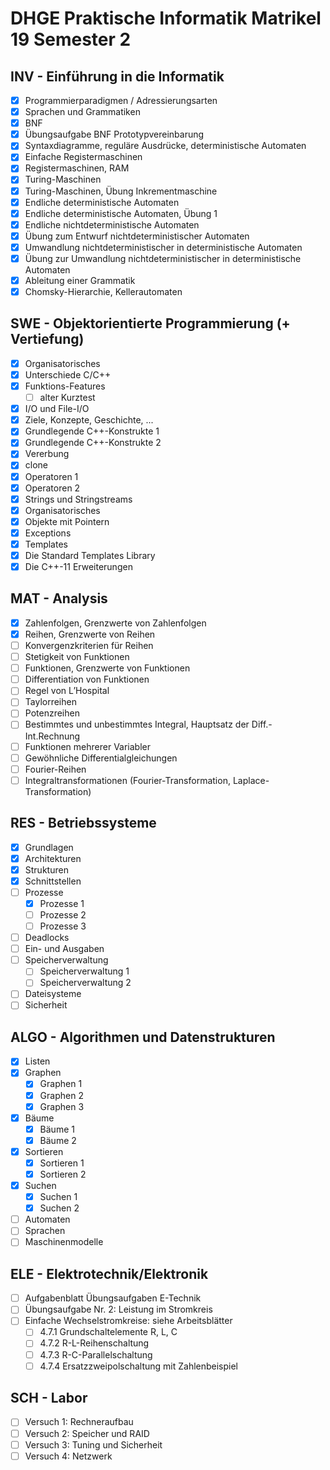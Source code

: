 # DHGE Praktische Informatik Matrikel 19 Semester 2

## INV - Einführung in die Informatik

- [X] Programmierparadigmen / Adressierungsarten
- [X] Sprachen und Grammatiken
- [X] BNF
- [X] Übungsaufgabe BNF Prototypvereinbarung
- [X] Syntaxdiagramme, reguläre Ausdrücke, deterministische Automaten
- [X] Einfache Registermaschinen
- [X] Registermaschinen, RAM
- [X] Turing-Maschinen
- [X] Turing-Maschinen, Übung Inkrementmaschine
- [X] Endliche deterministische Automaten
- [X] Endliche deterministische Automaten, Übung 1
- [X] Endliche nichtdeterministische Automaten
- [X] Übung zum Entwurf nichtdeterministischer Automaten
- [X] Umwandlung nichtdeterministischer in deterministische Automaten
- [X] Übung zur Umwandlung nichtdeterministischer in deterministische Automaten
- [X] Ableitung einer Grammatik
- [X] Chomsky-Hierarchie, Kellerautomaten

## SWE - Objektorientierte Programmierung (+ Vertiefung)

- [X] Organisatorisches
- [X] Unterschiede C/C++
- [X] Funktions-Features
  - [ ] alter Kurztest
- [X] I/O und File-I/O
- [X] Ziele, Konzepte, Geschichte, ...
- [X] Grundlegende C++-Konstrukte 1
- [X] Grundlegende C++-Konstrukte 2
- [X] Vererbung
- [X] clone
- [X] Operatoren 1
- [X] Operatoren 2
- [X] Strings und Stringstreams
- [X] Organisatorisches
- [X] Objekte mit Pointern
- [X] Exceptions
- [X] Templates
- [X] Die Standard Templates Library
- [X] Die C++-11 Erweiterungen

## MAT - Analysis

- [X] Zahlenfolgen, Grenzwerte von Zahlenfolgen
- [X] Reihen, Grenzwerte von Reihen
- [ ] Konvergenzkriterien für Reihen
- [ ] Stetigkeit von Funktionen
- [ ] Funktionen, Grenzwerte von Funktionen
- [ ] Differentiation von Funktionen
- [ ] Regel von L’Hospital
- [ ] Taylorreihen
- [ ] Potenzreihen
- [ ] Bestimmtes und unbestimmtes Integral, Hauptsatz der Diff.-Int.Rechnung
- [ ] Funktionen mehrerer Variabler
- [ ] Gewöhnliche Differentialgleichungen
- [ ] Fourier-Reihen
- [ ] Integraltransformationen (Fourier-Transformation, Laplace-Transformation)

## RES - Betriebssysteme

- [X] Grundlagen
- [X] Architekturen
- [X] Strukturen
- [X] Schnittstellen
- [ ] Prozesse
	- [X] Prozesse 1
	- [ ] Prozesse 2
	- [ ] Prozesse 3
- [ ] Deadlocks
- [ ] Ein- und Ausgaben
- [ ] Speicherverwaltung
	- [ ] Speicherverwaltung 1
	- [ ] Speicherverwaltung 2
- [ ] Dateisysteme
- [ ] Sicherheit

## ALGO - Algorithmen und Datenstrukturen

- [X] Listen
- [X] Graphen
	- [X] Graphen 1
	- [X] Graphen 2
	- [X] Graphen 3
- [X] Bäume
	- [X] Bäume 1
	- [X] Bäume 2
- [X] Sortieren
	- [X] Sortieren 1
	- [X] Sortieren 2
- [X] Suchen
	- [X] Suchen 1
	- [X] Suchen 2
- [ ] Automaten
- [ ] Sprachen
- [ ] Maschinenmodelle

## ELE - Elektrotechnik/Elektronik

- [ ] Aufgabenblatt Übungsaufgaben E-Technik
- [ ] Übungsaufgabe Nr. 2: Leistung im Stromkreis
- [ ] Einfache Wechselstromkreise: siehe Arbeitsblätter
	- [ ] 4.7.1 Grundschaltelemente R, L, C
	- [ ] 4.7.2 R-L-Reihenschaltung
	- [ ] 4.7.3 R-C-Parallelschaltung
	- [ ] 4.7.4 Ersatzzweipolschaltung mit Zahlenbeispiel

## SCH - Labor

- [ ] Versuch 1: Rechneraufbau
- [ ] Versuch 2: Speicher und RAID
- [ ] Versuch 3: Tuning und Sicherheit
- [ ] Versuch 4: Netzwerk
